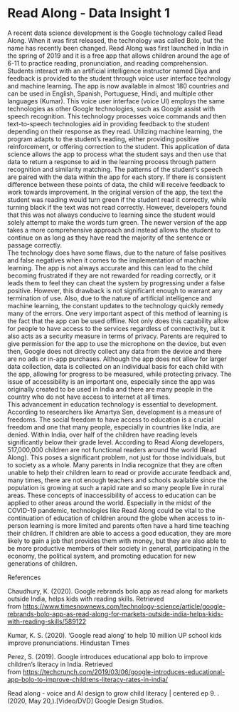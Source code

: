 # Read Along - Data Insight 1

A recent data science development is the Google technology called Read Along.  When it was first released, the technology was called Bolo, but the name has recently been changed.  Read Along was first launched in India in the spring of 2019 and it is a free app that allows children around the age of 6-11 to practice reading, pronunciation, and reading comprehension.  Students interact with an artificial intelligence instructor named Diya and feedback is provided to the student through voice user interface technology and machine learning.  The app is now available in almost 180 countries and can be used in English, Spanish, Portuguese, Hindi, and multiple other languages (Kumar).
This voice user interface (voice UI) employs the same technologies as other Google technologies, such as Google assist with speech recognition.  This technology processes voice commands and then text-to-speech technologies aid in providing feedback to the student depending on their response as they read.  Utilizing machine learning, the program adapts to the student’s reading, either providing positive reinforcement, or offering correction to the student.  This application of data science allows the app to process what the student says and then use that data to return a response to aid in the learning process through pattern recognition and similarity matching.  The patterns of the student's speech are paired with the data within the app for each story.  If there is consistent difference between these points of data, the child will receive feedback to work towards improvement.  In the original version of the app, the text the student was reading would turn green if the student read it correctly, while turning black if the text was not read correctly.  However, developers found that this was not always conducive to learning since the student would solely attempt to make the words turn green.  The newer version of the app takes a more comprehensive approach and instead allows the student to continue on as long as they have read the majority of the sentence or passage correctly.  
The technology does have some flaws, due to the nature of false positives and false negatives when it comes to the implementation of machine learning.  The app is not always accurate and this can lead to the child becoming frustrated if they are not rewarded for reading correctly, or it leads them to feel they can cheat the system by progressing under a false positive.  However, this drawback is not significant enough to warrant any termination of use.  Also, due to the nature of artificial intelligence and machine learning, the constant updates to the technology quickly remedy many of the errors.
One very important aspect of this method of learning is the fact that the app can be used offline.  Not only does this capability allow for people to have access to the services regardless of connectivity, but it also acts as a security measure in terms of privacy.  Parents are required to give permission for the app to use the microphone on the device, but even then, Google does not directly collect any data from the device and there are no ads or in-app purchases.  Although the app does not allow for larger data collection, data is collected on an individual basis for each child with the app, allowing for progress to be measured, while protecting privacy.  The issue of accessibility is an important one, especially since the app was originally created to be used in India and there are many people in the country who do not have access to internet at all times.  
This advancement in education technology is essential to development.  According to researchers like Amartya Sen, development is a measure of freedoms.  The social freedom to have access to education is a crucial freedom and one that many people, especially in countries like India, are denied.  Within India, over half of the children have reading levels significantly below their grade level.  According to Read Along developers, 517,000,000 children are not functional readers around the world (Read Along).  This poses a significant problem, not just for those individuals, but to society as a whole.  Many parents in India recognize that they are often unable to help their children learn to read or provide accurate feedback and, many times, there are not enough teachers and schools available since the population is growing at such a rapid rate and so many people live in rural areas.  These concepts of inaccessibility of access to education can be applied to other areas around the world.  Especially in the midst of the COVID-19 pandemic, technologies like Read Along could be vital to the continuation of education of children around the globe when access to in-person learning is more limited and parents often have a hard time teaching their children.  If children are able to access a good education, they are more likely to gain a job that provides them with money, but they are also able to be more productive members of their society in general, participating in the economy, the political system, and promoting education for new generations of children.


References

Chaudhury, K. (2020). Google rebrands bolo app as read along for markets outside India, helps kids with reading skills. Retrieved from https://www.timesnownews.com/technology-science/article/google-rebrands-bolo-app-as-read-along-for-markets-outside-india-helps-kids-with-reading-skills/589122

Kumar, K. S. (2020). ‘Google read along’ to help 10 million UP school kids improve pronunciations. Hindustan Times

Perez, S. (2019). Google introduces educational app bolo to improve children’s literacy in India. Retrieved from https://techcrunch.com/2019/03/06/google-introduces-educational-app-bolo-to-improve-childrens-literacy-rates-in-india/

Read along - voice and AI design to grow child literacy | centered ep 9. . (2020, May 20,).[Video/DVD] Google Design Studios.

